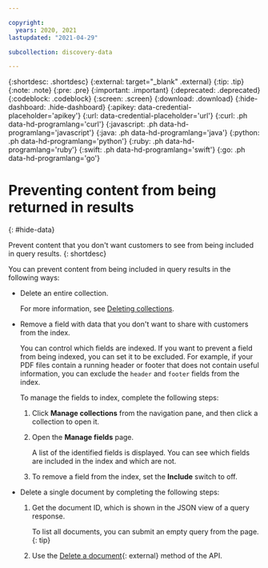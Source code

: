 ```yaml
---

copyright:
  years: 2020, 2021
lastupdated: "2021-04-29"

subcollection: discovery-data

---
```


{:shortdesc: .shortdesc}
{:external: target="_blank" .external}
{:tip: .tip}
{:note: .note}
{:pre: .pre}
{:important: .important}
{:deprecated: .deprecated}
{:codeblock: .codeblock}
{:screen: .screen}
{:download: .download}
{:hide-dashboard: .hide-dashboard}
{:apikey: data-credential-placeholder='apikey'} 
{:url: data-credential-placeholder='url'}
{:curl: .ph data-hd-programlang='curl'}
{:javascript: .ph data-hd-programlang='javascript'}
{:java: .ph data-hd-programlang='java'}
{:python: .ph data-hd-programlang='python'}
{:ruby: .ph data-hd-programlang='ruby'}
{:swift: .ph data-hd-programlang='swift'}
{:go: .ph data-hd-programlang='go'}

# Preventing content from being returned in results
{: #hide-data}

Prevent content that you don't want customers to see from being included in query results.
{: shortdesc}

You can prevent content from being included in query results in the following ways:

- Delete an entire collection. 

  For more information, see [Deleting collections](/docs/discovery-data?topic=discovery-data-manage-collections#collection-delete).
- Remove a field with data that you don't want to share with customers from the index.

  You can control which fields are indexed. If you want to prevent a field from being indexed, you can set it to be excluded. For example, if your PDF files contain a running header or footer that does not contain useful information, you can exclude the `header` and `footer` fields from the index.

  To manage the fields to index, complete the following steps:

  1.  Click **Manage collections** from the navigation pane, and then click a collection to open it.
  1.  Open the **Manage fields** page.

      A list of the identified fields is displayed. You can see which fields are included in the index and which are not.
  1.  To remove a field from the index, set the **Include** switch to off.

- Delete a single document by completing the following steps:

  1.  Get the document ID, which is shown in the JSON view of a query response.

      To list all documents, you can submit an empty query from the page.
      {: tip}
  1.  Use the [Delete a document](https://cloud.ibm.com/apidocs/discovery-data#deletedocument){: external} method of the API.